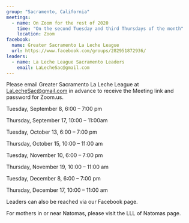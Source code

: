 ```yaml
---
group: "Sacramento, California"
meetings:
  - name: On Zoom for the rest of 2020
    time: "On the second Tuesday and third Thursdays of the month"
    location: Zoom
facebook: 
  name: Greater Sacramento La Leche League
  url: https://www.facebook.com/groups/282951872936/
leaders:
  - name: La Leche League Sacramento Leaders
    email: LaLecheSac@gmail.com
---
```

Please email Greater Sacramento La Leche League at LaLecheSac@gmail.com in advance to receive the Meeting link and password for Zoom.us. 

Tuesday, September 8, 6:00 – 7:00 pm

Thursday, September 17, 10:00 – 11:00am 

Tuesday, October 13, 6:00 – 7:00 pm

Thursday, October 15, 10:00 – 11:00 am 

Tuesday, November 10, 6:00 – 7:00 pm

Thursday, November 19, 10:00 – 11:00 am

Tuesday, December 8, 6:00 – 7:00 pm

Thursday, December 17, 10:00 – 11:00 am 

Leaders can also be reached via our Facebook page.

For mothers in or near Natomas, please visit the LLL of Natomas page.